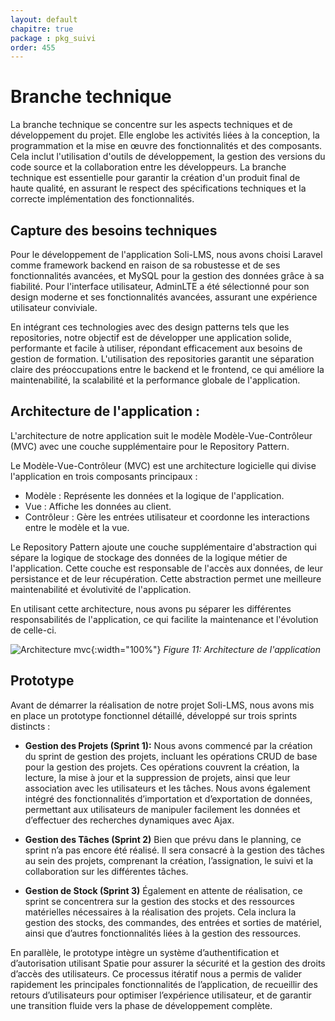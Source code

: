```yaml
---
layout: default
chapitre: true
package : pkg_suivi
order: 455
---
```


# Branche technique 

La branche technique se concentre sur les aspects techniques et de développement du projet. Elle englobe les activités liées à la conception, la programmation et la mise en œuvre des fonctionnalités et des composants. Cela inclut l'utilisation d'outils de développement, la gestion des versions du code source et la collaboration entre les développeurs. La branche technique est essentielle pour garantir la création d'un produit final de haute qualité, en assurant le respect des spécifications techniques et la correcte implémentation des fonctionnalités.



## Capture des besoins techniques

Pour le développement de l'application Soli-LMS, nous avons choisi Laravel comme framework backend en raison de sa robustesse et de ses fonctionnalités avancées, et MySQL pour la gestion des données grâce à sa fiabilité. Pour l'interface utilisateur, AdminLTE a été sélectionné pour son design moderne et ses fonctionnalités avancées, assurant une expérience utilisateur conviviale.

En intégrant ces technologies avec des design patterns tels que les repositories, notre objectif est de développer une application solide, performante et facile à utiliser, répondant efficacement aux besoins de gestion de formation. L'utilisation des repositories garantit une séparation claire des préoccupations entre le backend et le frontend, ce qui améliore la maintenabilité, la scalabilité et la performance globale de l'application.



## Architecture de l'application  :

L'architecture de notre application suit le modèle Modèle-Vue-Contrôleur (MVC) avec une couche supplémentaire pour le Repository Pattern.

Le Modèle-Vue-Contrôleur (MVC) est une architecture logicielle qui divise l'application en trois composants principaux :

- Modèle : Représente les données et la logique de l'application.
- Vue : Affiche les données au client.
- Contrôleur : Gère les entrées utilisateur et coordonne les interactions entre le modèle et la vue.

Le Repository Pattern ajoute une couche supplémentaire d'abstraction qui sépare la logique de stockage des données de la logique métier de l'application. Cette couche est responsable de l'accès aux données, de leur persistance et de leur récupération. Cette abstraction permet une meilleure maintenabilité et évolutivité de l'application.

En utilisant cette architecture, nous avons pu séparer les différentes responsabilités de l'application, ce qui facilite la maintenance et l'évolution de celle-ci.


![Architecture mvc](/soli-lms/pkg_suivi/branche-technique/images/mvc.png){:width="100%"}
*Figure 11:  Architecture de l'application*


## Prototype 

Avant de démarrer la réalisation de notre projet Soli-LMS, nous avons mis en place un prototype fonctionnel détaillé, développé sur trois sprints distincts :

- **Gestion des Projets (Sprint 1):**
Nous avons commencé par la création du sprint de gestion des projets, incluant les opérations CRUD de base pour la gestion des projets. Ces opérations couvrent la création, la lecture, la mise à jour et la suppression de projets, ainsi que leur association avec les utilisateurs et les tâches. Nous avons également intégré des fonctionnalités d’importation et d’exportation de données, permettant aux utilisateurs de manipuler facilement les données et d’effectuer des recherches dynamiques avec Ajax.

- **Gestion des Tâches (Sprint 2)**
Bien que prévu dans le planning, ce sprint n’a pas encore été réalisé. Il sera consacré à la gestion des tâches au sein des projets, comprenant la création, l’assignation, le suivi et la collaboration sur les différentes tâches.

- **Gestion de Stock (Sprint 3)**
Également en attente de réalisation, ce sprint se concentrera sur la gestion des stocks et des ressources matérielles nécessaires à la réalisation des projets. Cela inclura la gestion des stocks, des commandes, des entrées et sorties de matériel, ainsi que d’autres fonctionnalités liées à la gestion des ressources.

En parallèle, le prototype intègre un système d’authentification et d’autorisation utilisant Spatie pour assurer la sécurité et la gestion des droits d’accès des utilisateurs. Ce processus itératif nous a permis de valider rapidement les principales fonctionnalités de l’application, de recueillir des retours d’utilisateurs pour optimiser l’expérience utilisateur, et de garantir une transition fluide vers la phase de développement complète.